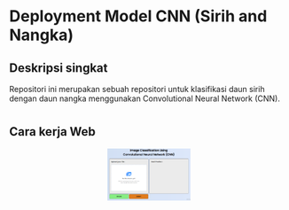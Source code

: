 # Deployment Model CNN (Sirih and Nangka)

## Deskripsi singkat

Repositori ini merupakan sebuah repositori untuk klasifikasi daun sirih dengan daun nangka menggunakan Convolutional Neural Network (CNN). 

#

## Cara kerja Web

<p align="center"><img src="static/Picture.PNG" alt="logo" width="150px"/></p>
